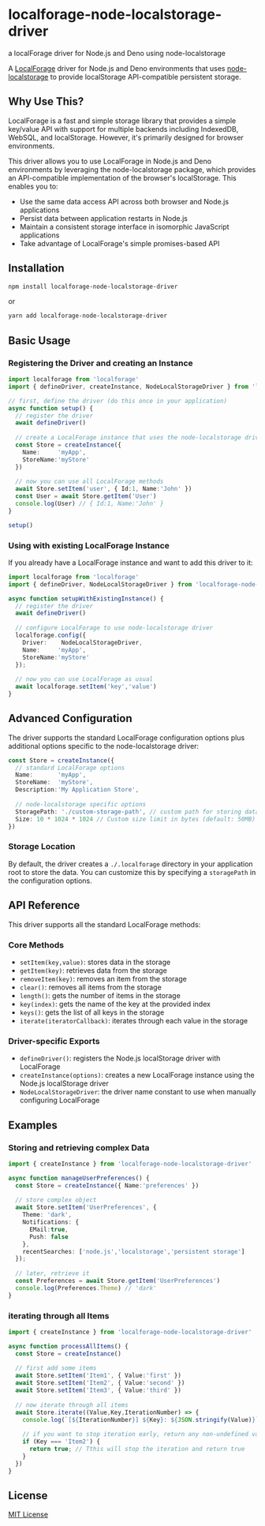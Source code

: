 # localforage-node-localstorage-driver #

a localForage driver for Node.js and Deno using node-localstorage

A [LocalForage](https://github.com/localForage/localForage) driver for Node.js and Deno environments that uses [node-localstorage](https://github.com/lmaccherone/node-localstorage) to provide localStorage API-compatible persistent storage.

## Why Use This? ##

LocalForage is a fast and simple storage library that provides a simple key/value API with support for multiple backends including IndexedDB, WebSQL, and localStorage. However, it's primarily designed for browser environments.

This driver allows you to use LocalForage in Node.js and Deno environments by leveraging the node-localstorage package, which provides an API-compatible implementation of the browser's localStorage. This enables you to:

- Use the same data access API across both browser and Node.js applications
- Persist data between application restarts in Node.js
- Maintain a consistent storage interface in isomorphic JavaScript applications
- Take advantage of LocalForage's simple promises-based API

## Installation ##

```bash
npm install localforage-node-localstorage-driver
```

or

```bash
yarn add localforage-node-localstorage-driver
```

## Basic Usage ##

### Registering the Driver and creating an Instance ###

```typescript
import localforage from 'localforage'
import { defineDriver, createInstance, NodeLocalStorageDriver } from 'localforage-node-localstorage-driver'

// first, define the driver (do this once in your application)
async function setup() {
  // register the driver
  await defineDriver()
  
  // create a LocalForage instance that uses the node-localstorage driver
  const Store = createInstance({
    Name:     'myApp',
    StoreName:'myStore'
  })
  
  // now you can use all LocalForage methods
  await Store.setItem('user', { Id:1, Name:'John' })
  const User = await Store.getItem('User')
  console.log(User) // { Id:1, Name:'John' }
}

setup()
```

### Using with existing LocalForage Instance ###

If you already have a LocalForage instance and want to add this driver to it:

```typescript
import localforage from 'localforage'
import { defineDriver, NodeLocalStorageDriver } from 'localforage-node-localstorage-driver'

async function setupWithExistingInstance() {
  // register the driver
  await defineDriver()
  
  // configure LocalForage to use node-localstorage driver
  localforage.config({
    Driver:    NodeLocalStorageDriver,
    Name:     'myApp',
    StoreName:'myStore'
  });
  
  // now you can use LocalForage as usual
  await localforage.setItem('key','value')
}
```

## Advanced Configuration ###

The driver supports the standard LocalForage configuration options plus additional options specific to the node-localstorage driver:

```typescript
const Store = createInstance({
  // standard LocalForage options
  Name:       'myApp',
  StoreName:  'myStore',
  Description:'My Application Store',
  
  // node-localstorage specific options
  StoragePath: './custom-storage-path', // custom path for storing data (default: './.localforage')
  Size: 10 * 1024 * 1024 // Custom size limit in bytes (default: 50MB)
})
```

### Storage Location ###

By default, the driver creates a `./.localforage` directory in your application root to store the data. You can customize this by specifying a `storagePath` in the configuration options.

## API Reference ##

This driver supports all the standard LocalForage methods:

### Core Methods ###

- `setItem(key,value)`: stores data in the storage
- `getItem(key)`: retrieves data from the storage
- `removeItem(key)`: removes an item from the storage
- `clear()`: removes all items from the storage
- `length()`: gets the number of items in the storage
- `key(index)`: gets the name of the key at the provided index
- `keys()`: gets the list of all keys in the storage
- `iterate(iteratorCallback)`: iterates through each value in the storage

### Driver-specific Exports ###

- `defineDriver()`: registers the Node.js localStorage driver with LocalForage
- `createInstance(options)`: creates a new LocalForage instance using the Node.js localStorage driver
- `NodeLocalStorageDriver`: the driver name constant to use when manually configuring LocalForage

## Examples ##

### Storing and retrieving complex Data ###

```typescript
import { createInstance } from 'localforage-node-localstorage-driver'

async function manageUserPreferences() {
  const Store = createInstance({ Name:'preferences' })
  
  // store complex object
  await Store.setItem('UserPreferences', {
    Theme: 'dark',
    Notifications: {
      EMail:true,
      Push: false
    },
    recentSearches: ['node.js','localstorage','persistent storage']
  });
  
  // later, retrieve it
  const Preferences = await Store.getItem('UserPreferences')
  console.log(Preferences.Theme) // 'dark'
}
```

### iterating through all Items ###

```typescript
import { createInstance } from 'localforage-node-localstorage-driver'

async function processAllItems() {
  const Store = createInstance()
  
  // first add some items
  await Store.setItem('Item1', { Value:'first' })
  await Store.setItem('Item2', { Value:'second' })
  await Store.setItem('Item3', { Value:'third' })
  
  // now iterate through all items
  await Store.iterate((Value,Key,IterationNumber) => {
    console.log(`[${IterationNumber}] ${Key}: ${JSON.stringify(Value)}`)
    
    // if you want to stop iteration early, return any non-undefined value
    if (Key === 'Item2') {
      return true; // Tthis will stop the iteration and return true
    }
  })
}
```

## License ##

[MIT License](LICENSE.md)
